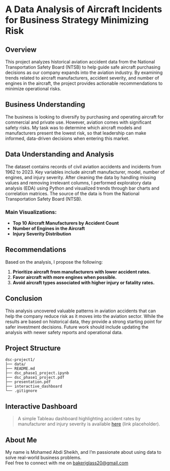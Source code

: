 # A Data Analysis of Aircraft Incidents for Business Strategy Minimizing Risk

## Overview
This project analyzes historical aviation accident data from the National Transportation Safety Board (NTSB) to help guide safe aircraft purchasing decisions as our company expands into the aviation industry. By examining trends related to aircraft manufacturers, accident severity, and number of engines in the aircraft, the project provides actionable recommendations to minimize operational risks.

## Business Understanding
The business is looking to diversify by purchasing and operating aircraft for commercial and private use. However, aviation comes with significant safety risks. My task was to determine which aircraft models and manufacturers present the lowest risk, so that leadership can make informed, data-driven decisions when entering this market.

## Data Understanding and Analysis
The dataset contains records of civil aviation accidents and incidents from 1962 to 2023. Key variables include aircraft manufacturer, model, number of engines, and injury severity. After cleaning the data by handling missing values and removing irrelevant columns, I performed exploratory data analysis (EDA) using Python and visualized trends through bar charts and correlation matrices. The source of the data is from the National Transportation Safety Board (NTSB).

### Main Visualizations:
- **Top 10 Aircraft Manufacturers by Accident Count**
- **Number of Engines in the Aircraft**
- **Injury Severity Distribution**

## Recommendations
Based on the analysis, I propose the following:
1. **Prioritize aircraft from manufacturers with lower accident rates.**
2. **Favor aircraft with more engines when possible.**
3. **Avoid aircraft types associated with higher injury or fatality rates.**

## Conclusion
This analysis uncovered valuable patterns in aviation accidents that can help the company reduce risk as it moves into the aviation sector. While the results are based on historical data, they provide a strong starting point for safer investment decisions. Future work should include updating the analysis with newer safety reports and operational data.

## Project Structure
```
dsc-project1/
├── data/
├── README.md
├── dsc_phase1_project.ipynb
├── dsc_phase1_project.pdf
├── presentation.pdf
├── interactive_dashboard
└── .gitignore
```

## Interactive Dashboard
> A simple Tableau dashboard highlighting accident rates by manufacturer and injury severity is available [here](#) (link placeholder).

## About Me
My name is Mohamed Abdi Sheikh, and I’m passionate about using data to solve real-world business problems.  
Feel free to connect with me on bakeriglass20@gmail.com
